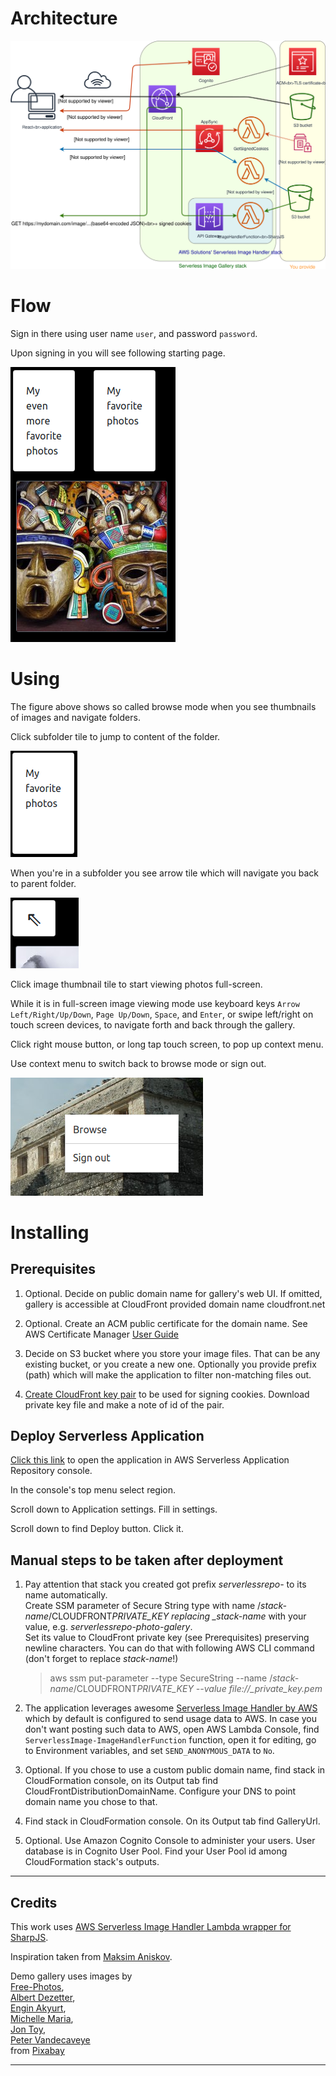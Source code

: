 # Architecture

![Architecture](README.images/architecture.svg "Architecture")

# Flow

Sign in there using user name `user`, and password `password`.

Upon signing in you will see following starting page.

![Demo photo gallery starting page](README.images/demo-starting-page.png "Demo photo gallery starting page")

# Using

The figure above shows so called browse mode when you see thumbnails of images and navigate folders.

Click subfolder tile to jump to content of the folder.

![Subfolder tile](README.images/subfolder-tile.png "Subfolder tile")

When you're in a subfolder you see arrow tile which will navigate you back to parent folder.

![Arrow tile](README.images/arrow-tile.png "Arrow tile")

Click image thumbnail tile to start viewing photos full-screen.

While it is in full-screen image viewing mode use keyboard keys
`Arrow Left/Right/Up/Down`, `Page Up/Down`, `Space`, and `Enter`,
or swipe left/right on touch screen devices,
to navigate forth and back through the gallery.

Click right mouse button, or long tap touch screen, to pop up context menu.

Use context menu to switch back to browse mode or sign out.

![Context menu](README.images/context-menu.png "Context menu")

# Installing

## Prerequisites

1. Optional. Decide on public domain name for gallery's web UI. If omitted, gallery is accessible at CloudFront provided domain name cloudfront.net

1. Optional. Create an ACM public certificate for the domain name. See AWS Certificate Manager
   [User Guide](https://docs.aws.amazon.com/acm/latest/userguide/gs-acm-request-public.html)

1. Decide on S3 bucket where you store your image files. That can be any existing bucket, or you create a new one. Optionally you provide prefix (path) which will make the application to filter non-matching files out.

1. [Create CloudFront key pair](https://docs.aws.amazon.com/AmazonCloudFront/latest/DeveloperGuide/private-content-trusted-signers.html#private-content-creating-cloudfront-key-pairs) to be used for signing cookies. Download private key file and make a note of id of the pair.

## Deploy Serverless Application

[Click this link](https://console.aws.amazon.com/lambda/home#/create/app?applicationId=arn:aws:serverlessrepo:us-east-1:425828444339:applications/photo-gallery)
to open the application in AWS Serverless Application Repository console.

In the console's top menu select region.

Scroll down to Application settings. Fill in settings.

Scroll down to find Deploy button. Click it.

## Manual steps to be taken after deployment

1. Pay attention that stack you created got prefix _serverlessrepo-_ to its name automatically.
   <br/>Create SSM parameter of Secure String type with name /_stack-name_/CLOUDFRONT*PRIVATE_KEY replacing \_stack-name* with your value, e.g. _serverlessrepo-photo-galery_.
   <br/>Set its value to CloudFront private key (see Prerequisites) preserving newline characters.
   You can do that with following AWS CLI command (don't forget to replace _stack-name_!)

   > aws ssm put-parameter --type SecureString --name /_stack-name_/CLOUDFRONT*PRIVATE_KEY --value file://\_private_key.pem*

2. The application leverages awesome [Serverless Image Handler by AWS](https://github.com/awslabs/serverless-image-handler) which by default is configured to send usage data to AWS. In case you don't want posting such data to AWS, open AWS Lambda Console, find `ServerlessImage-ImageHandlerFunction` function, open it for editing, go to Environment variables, and set `SEND_ANONYMOUS_DATA` to `No`.

3. Optional. If you chose to use a custom public domain name,
   find stack in CloudFormation console,
   on its Output tab find CloudFrontDistributionDomainName.
   Configure your DNS to point domain name you chose to that.

4. Find stack in CloudFormation console. On its Output tab find GalleryUrl.

5. Optional. Use Amazon Cognito Console to administer your users.
   User database is in Cognito User Pool.
   Find your User Pool id among CloudFormation stack's outputs.

---

## Credits

This work uses [AWS Serverless Image Handler Lambda wrapper for SharpJS](https://github.com/awslabs/serverless-image-handler).

Inspiration taken from [Maksim Aniskov](https://github.com/MaksimAniskov/aws-serverless-photo-gallery/tree/master).

Demo gallery uses images by  
[Free-Photos](https://pixabay.com/users/Free-Photos-242387/),  
[Albert Dezetter](https://pixabay.com/users/DEZALB-1045091/),  
[Engin Akyurt](https://pixabay.com/users/Engin_Akyurt-3656355/),  
[Michelle Maria](https://pixabay.com/users/Mariamichelle-165491/),  
[Jon Toy](https://pixabay.com/users/jtyoder-601591/),  
[Peter Vandecaveye](https://pixabay.com/users/Connectingdots-919354/)  
from [Pixabay](https://pixabay.com/)

---

